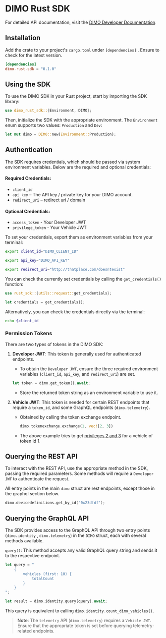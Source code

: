 # DIMO Rust SDK

For detailed API documentation, visit the [DIMO Developer Documentation](https://docs.dimo.org/developer-platform).

## Installation
Add the crate to your project's `cargo.toml` under `[dependencies]` . Ensure to check for the latest version.
```toml
[dependencies]
dimo-rust-sdk = "0.1.0"
```

## Using the SDK

To use the DIMO SDK in your Rust project, start by importing the SDK library:

```rust
use dimo_rust_sdk::{Environment, DIMO};
```

Then, initialize the SDK with the appropriate environment. The `Environment` enum supports two values: `Production` and `Dev`:

```rust
let mut dimo = DIMO::new(Environment::Production);
```

## Authentication

The SDK requires credentials, which should be passed via system environment variables. Below are the required and optional credentials:

#### Required Credentials:
- `client_id`
- `api_key` – The API key / private key for your DIMO account.
- `redirect_uri` – redirect uri / domain

#### Optional Credentials:
- `access_token` - Your Developer JWT
- `privilege_token` - Your Vehicle JWT

To set your credentials, export them as environment variables from your terminal:

```bash
export client_id="DIMO_CLIENT_ID"

export api_key="DIMO_API_KEY"

export redirect_uri="http://thatplace.com/doesntexist"
```

You can check the currently set credentials by calling the `get_credentials()` function:

```rust
use rust_sdk::{utils::request::get_credentials};

let credentials = get_credentials();
```

Alternatively, you can check the credentials directly via the terminal:

```bash
echo $client_id
```

### Permission Tokens

There are two types of tokens in the DIMO SDK:

1. **Developer JWT**: This token is generally used for authenticated endpoints.
    - To obtain the `Developer JWT`, ensure the three required environment variables (`client_id`, `api_key`, and `redirect_uri`) are set.
    ```rust
    let token = dimo.get_token().await;
   ```
    - Store the returned token string as an environment variable to use it.
   

2. **Vehicle JWT**: This token is needed for certain REST endpoints that require a `token_id`, and some GraphQL endpoints (`dimo.telemetry`).
    - Obtained by calling the token exchange endpoint. 
      ```rust
      dimo.tokenexchange.exchange(1, vec![2, 3])
      ```
    - The above example tries to get [privileges 2 and 3](https://docs.dimo.org/developer-platform/api-references/token-exchange-api/token-exchange-endpoints) for a vehicle of token id 1.

## Querying the REST API

To interact with the REST API, use the appropriate method in the SDK, passing the required parameters. Some methods will require a `Developer JWT` to authenticate the request.

All entry points in the main `dimo` struct are rest endpoints, except those in the graphql section below. 


```rust
dimo.devicedefinitions.get_by_id("0x23dfdf");
```

## Querying the GraphQL API

The SDK provides access to the GraphQL API through two entry points (`dimo.identity` , `dimo.telemetry`) in the `DIMO` struct, each with several methods available. 

`query()`: This method accepts any valid GraphQL query string and sends it to the respective endpoint.

```rust
let query = "
    {
        vehicles (first: 10) {
            totalCount
        }
    }
";

let result = dimo.identity.query(query).await;
```

This query is equivalent to calling `dimo.identity.count_dimo_vehicles()`.

> **Note**: The `telemetry` API (`dimo.telemetry`) requires a `Vehicle JWT`. Ensure that the appropriate token is set before querying telemetry-related endpoints.
